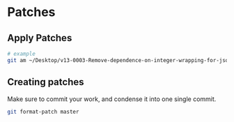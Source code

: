 # Patches

## Apply Patches

```bash
# example
git am ~/Desktop/v13-0003-Remove-dependence-on-integer-wrapping-for-jsonb.patch
```

## Creating patches

Make sure to commit your work, and condense it into one single commit.
```bash
git format-patch master
```